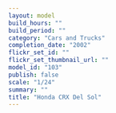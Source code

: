 ```yaml
---
layout: model
build_hours: ""
build_period: ""
category: "Cars and Trucks"
completion_date: "2002"
flickr_set_id: ""
flickr_set_thumbnail_url: ""
model_id: "103"
publish: false
scale: "1/24"
summary: ""
title: "Honda CRX Del Sol"
---
```



